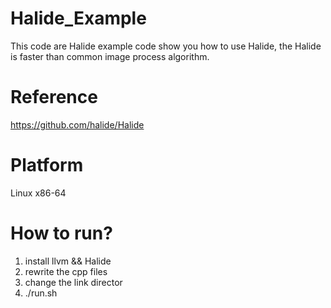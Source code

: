 # Halide_Example
This code are Halide example code show you how to use Halide, the Halide is faster than common image process algorithm.
# Reference
https://github.com/halide/Halide
# Platform
Linux x86-64
# How to run?
1. install llvm && Halide 
2. rewrite the cpp files
3. change the link director
4. ./run.sh



